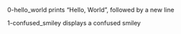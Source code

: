 0-hello_world
prints “Hello, World”, followed by a new line

1-confused_smiley
displays a confused smiley
